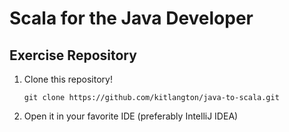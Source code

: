 # Scala for the Java Developer

## Exercise Repository

1. Clone this repository!

    `git clone https://github.com/kitlangton/java-to-scala.git`

2. Open it in your favorite IDE (preferably IntelliJ IDEA)
